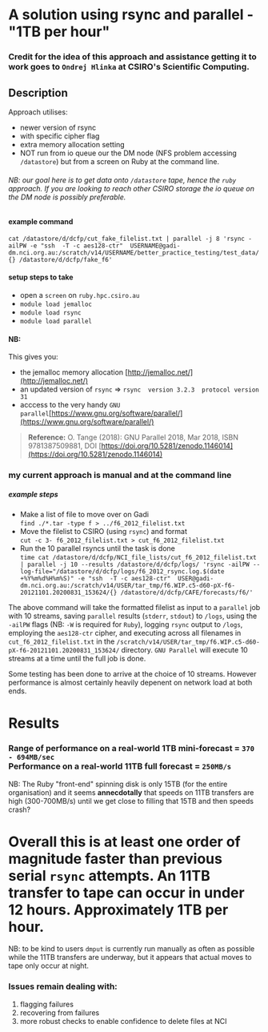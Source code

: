 # A solution using rsync and parallel - "1TB per hour"
### Credit for the idea of this approach and assistance getting it to work goes to `Ondrej Hlinka` at CSIRO's Scientific Computing.  

## Description

Approach utilises: 

- newer version of rsync
- with specific cipher flag
- extra memory allocation setting
- NOT run from io queue our the DM node (NFS problem accessing `/datastore`) but from a screen on Ruby at the command line. 

###### NB: our goal here is to get data onto `/datastore` tape, hence the `ruby` approach.  If you are looking to reach other CSIRO storage the io queue on the DM node is possibly preferable.

#### example command
`cat /datastore/d/dcfp/cut_fake_filelist.txt | parallel -j 8 'rsync -ailPW -e "ssh  -T -c aes128-ctr"  USERNAME@gadi-dm.nci.org.au:/scratch/v14/USERNAME/better_practice_testing/test_data/{} /datastore/d/dcfp/fake_f6'`

#### setup steps to take
- open a `screen` on `ruby.hpc.csiro.au`
- `module load jemalloc`
- `module load rsync` 
- `module load parallel`


#### NB:
This gives you:

- the jemalloc memory allocation [http://jemalloc.net/](http://jemalloc.net/)
- an updated version of `rsync` => `rsync  version 3.2.3  protocol version 31`
- acccess to the very handy `GNU parallel`[https://www.gnu.org/software/parallel/](https://www.gnu.org/software/parallel/)

> **Reference:** O. Tange (2018): GNU Parallel 2018, Mar 2018, ISBN 9781387509881,
  DOI [https://doi.org/10.5281/zenodo.1146014](https://doi.org/10.5281/zenodo.1146014)


### my current approach is manual and at the command line
##### example steps

- Make a list of file to move over on Gadi <br>
`find ./*.tar -type f > ../f6_2012_filelist.txt`
- Move the filelist to CSIRO (using `rsync`) and format <br>
`cut -c 3- f6_2012_filelist.txt > cut_f6_2012_filelist.txt`<br>
- Run the 10 parallel rsyncs until the task is done <br>
```time cat /datastore/d/dcfp/NCI_file_lists/cut_f6_2012_filelist.txt | parallel -j 10 --results /datastore/d/dcfp/logs/ 'rsync -ailPW --log-file="/datastore/d/dcfp/logs/f6_2012_rsync.log.$(date +%Y%m%d%H%m%S)" -e "ssh  -T -c aes128-ctr"  USER@gadi-dm.nci.org.au:/scratch/v14/USER/tar_tmp/f6.WIP.c5-d60-pX-f6-20121101.20200831_153624/{} /datastore/d/dcfp/CAFE/forecasts/f6/'```

The above command will take the formatted filelist as input to a `parallel` job with 10 streams, saving `parallel` results (`stderr`, `stdout`) to `/logs`, using the `-ailPW` flags (NB: `-W` is required for `Ruby`), logging `rsync` output to `/logs`, employing the `aes128-ctr` cipher, and executing across all filenames in `cut_f6_2012_filelist.txt` in the `/scratch/v14/USER/tar_tmp/f6.WIP.c5-d60-pX-f6-20121101.20200831_153624/` directory.  `GNU Parallel` will execute 10 streams at a time until the full job is done.

Some testing has been done to arrive at the choice of 10 streams.  However performance is almost certainly heavily depenent on network load at both ends.

# Results

### Range of performance on a real-world 1TB mini-forecast = `370 - 694MB/sec`<br> Performance on a real-world 11TB full forecast = `250MB/s`
NB: The Ruby "front-end" spinning disk is only 15TB (for the entire organisation) and it seems **annecdotally** that speeds on 11TB transfers are high (300-700MB/s) until we get close to filling that 15TB and then speeds crash?

# Overall this is at least one order of magnitude faster than previous serial `rsync` attempts.  An 11TB transfer to tape can occur in under 12 hours.  Approximately 1TB per hour.

NB: to be kind to users `dmput` is currently run manually as often as possible while the 11TB transfers are underway, but it appears that actual moves to tape only occur at night.


### Issues remain dealing with:
1. flagging failures
2. recovering from failures
3. more robust checks to enable confidence to delete files at NCI
